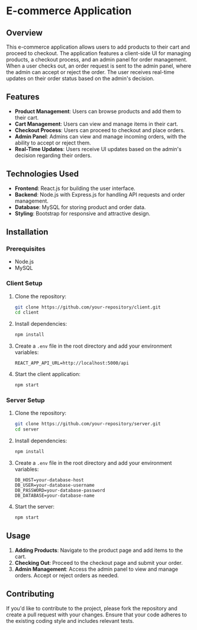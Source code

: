 # E-commerce Application

## Overview

This e-commerce application allows users to add products to their cart and proceed to checkout. The application features a client-side UI for managing products, a checkout process, and an admin panel for order management. When a user checks out, an order request is sent to the admin panel, where the admin can accept or reject the order. The user receives real-time updates on their order status based on the admin's decision.

## Features

- **Product Management**: Users can browse products and add them to their cart.
- **Cart Management**: Users can view and manage items in their cart.
- **Checkout Process**: Users can proceed to checkout and place orders.
- **Admin Panel**: Admins can view and manage incoming orders, with the ability to accept or reject them.
- **Real-Time Updates**: Users receive UI updates based on the admin's decision regarding their orders.

## Technologies Used

- **Frontend**: React.js for building the user interface.
- **Backend**: Node.js with Express.js for handling API requests and order management.
- **Database**: MySQL for storing product and order data.
- **Styling**: Bootstrap for responsive and attractive design.

## Installation

### Prerequisites

- Node.js
- MySQL

### Client Setup

1. Clone the repository:
    ```bash
    git clone https://github.com/your-repository/client.git
    cd client
    ```

2. Install dependencies:
    ```bash
    npm install
    ```

3. Create a `.env` file in the root directory and add your environment variables:
    ```plaintext
    REACT_APP_API_URL=http://localhost:5000/api
    ```

4. Start the client application:
    ```bash
    npm start
    ```

### Server Setup

1. Clone the repository:
    ```bash
    git clone https://github.com/your-repository/server.git
    cd server
    ```

2. Install dependencies:
    ```bash
    npm install
    ```

3. Create a `.env` file in the root directory and add your environment variables:
    ```plaintext
    DB_HOST=your-database-host
    DB_USER=your-database-username
    DB_PASSWORD=your-database-password
    DB_DATABASE=your-database-name
    ```

4. Start the server:
    ```bash
    npm start
    ```

## Usage

1. **Adding Products**: Navigate to the product page and add items to the cart.
2. **Checking Out**: Proceed to the checkout page and submit your order.
3. **Admin Management**: Access the admin panel to view and manage orders. Accept or reject orders as needed.

## Contributing

If you'd like to contribute to the project, please fork the repository and create a pull request with your changes. Ensure that your code adheres to the existing coding style and includes relevant tests.


